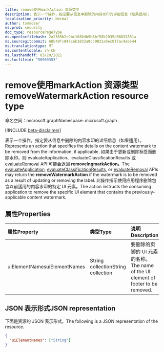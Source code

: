 ```yaml
---
title: remove使用markAction 资源类型
description: 表示一个操作，指定要从信息中删除的内容水印的详细信息（如果适用）。
localization_priority: Normal
author: tommoser
ms.prod: security
doc_type: resourcePageType
ms.openlocfilehash: 2a2365b2c9bc1080db9b6bf58b2035d88832881a
ms.sourcegitcommit: 68b49fc847ceb1032a9cc9821a9ec0f7ac4abe44
ms.translationtype: MT
ms.contentlocale: zh-CN
ms.lasthandoff: 03/20/2021
ms.locfileid: "50960353"
---
```

# <a name="removewatermarkaction-resource-type"></a><span data-ttu-id="8e6e5-103">remove使用markAction 资源类型</span><span class="sxs-lookup"><span data-stu-id="8e6e5-103">removeWatermarkAction resource type</span></span>

<span data-ttu-id="8e6e5-104">命名空间：microsoft.graph</span><span class="sxs-lookup"><span data-stu-id="8e6e5-104">Namespace: microsoft.graph</span></span>

[!INCLUDE [beta-disclaimer](../../includes/beta-disclaimer.md)]

<span data-ttu-id="8e6e5-105">表示一个操作，指定要从信息中删除的内容水印的详细信息（如果适用）。</span><span class="sxs-lookup"><span data-stu-id="8e6e5-105">Represents an action that specifies the details on the content watermark to be removed from the information, if applicable.</span></span> <span data-ttu-id="8e6e5-106">如果由于更新或删除标签而删除水印，则 evaluateApplication、evaluateClassificationResults 或 [evaluateRemoval](../api/informationprotectionlabel-evaluateremoval.md) API 可能会返回 [](../api/informationprotectionlabel-evaluateapplication.md)[](../api/informationprotectionlabel-evaluateclassificationresults.md)**removeIngmarkAction。**</span><span class="sxs-lookup"><span data-stu-id="8e6e5-106">The [evaluateApplication](../api/informationprotectionlabel-evaluateapplication.md), [evaluateClassificationResults](../api/informationprotectionlabel-evaluateclassificationresults.md), or [evaluateRemoval](../api/informationprotectionlabel-evaluateremoval.md) APIs may return the **removeWatermarkAction** if the watermark is to be removed as a result of updating or removing the label.</span></span> <span data-ttu-id="8e6e5-107">此操作指示使用应用程序删除包含以前适用的内容水印的特定 UI 元素。</span><span class="sxs-lookup"><span data-stu-id="8e6e5-107">The action instructs the consuming application to remove the specific UI element that contains the previously-applicable content watermark.</span></span>

## <a name="properties"></a><span data-ttu-id="8e6e5-108">属性</span><span class="sxs-lookup"><span data-stu-id="8e6e5-108">Properties</span></span>

| <span data-ttu-id="8e6e5-109">属性</span><span class="sxs-lookup"><span data-stu-id="8e6e5-109">Property</span></span>       | <span data-ttu-id="8e6e5-110">类型</span><span class="sxs-lookup"><span data-stu-id="8e6e5-110">Type</span></span>              | <span data-ttu-id="8e6e5-111">说明</span><span class="sxs-lookup"><span data-stu-id="8e6e5-111">Description</span></span>                           |
| :------------- | :---------------- | :------------------------------------ |
| <span data-ttu-id="8e6e5-112">uiElementNames</span><span class="sxs-lookup"><span data-stu-id="8e6e5-112">uiElementNames</span></span> | <span data-ttu-id="8e6e5-113">String collection</span><span class="sxs-lookup"><span data-stu-id="8e6e5-113">String collection</span></span> | <span data-ttu-id="8e6e5-114">要删除的页脚的 UI 元素的名称。</span><span class="sxs-lookup"><span data-stu-id="8e6e5-114">The name of the UI element of footer to be removed.</span></span> |

## <a name="json-representation"></a><span data-ttu-id="8e6e5-115">JSON 表示形式</span><span class="sxs-lookup"><span data-stu-id="8e6e5-115">JSON representation</span></span>

<span data-ttu-id="8e6e5-116">下面是资源的 JSON 表示形式。</span><span class="sxs-lookup"><span data-stu-id="8e6e5-116">The following is a JSON representation of the resource.</span></span>

<!-- {
  "blockType": "resource",
  "optionalProperties": [

  ],
  "@odata.type": "microsoft.graph.removeWatermarkAction",
  "baseType": "microsoft.graph.informationProtectionAction"
}-->

```json
{
  "uiElementNames": ["String"]
}
```

<!-- uuid: 16cd6b66-4b1a-43a1-adaf-3a886856ed98
2019-02-04 14:57:30 UTC -->
<!-- {
  "type": "#page.annotation",
  "description": "removeWatermarkAction resource",
  "keywords": "",  
  "section": "documentation",
  "tocPath": ""
}-->

